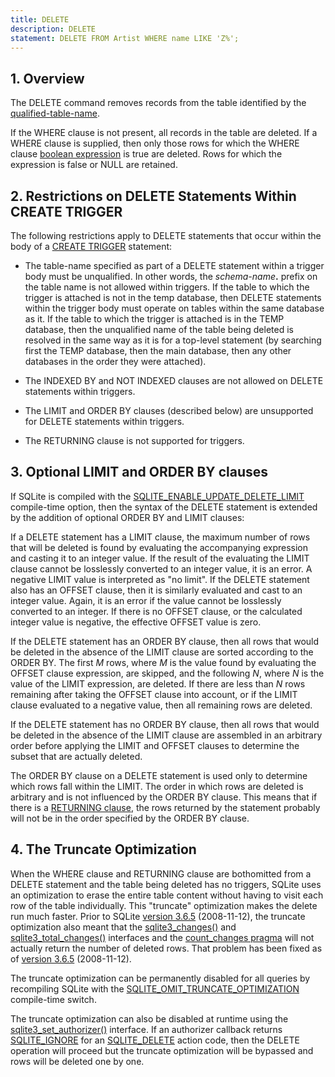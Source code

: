 ```yaml
---
title: DELETE
description: DELETE
statement: DELETE FROM Artist WHERE name LIKE 'Z%';
---
```







<h2 id="overview"><span>1. </span>Overview</h2>

<!-- do-not-touch-svg-import: 'delete.svg' -->


<p>The DELETE command removes records from the table identified by the
 <a href="https://www.sqlite.org/syntax/qualified-table-name.html" target="_blank">qualified-table-name</a>.

</p><p>If the WHERE clause is not present, all records in the table are deleted.
 If a WHERE clause is supplied, then only those rows for which the
 WHERE clause <a href="lang_expr#booleanexpr">boolean expression</a> is true are deleted.
 Rows for which the expression is false or NULL are retained.

</p><p>

</p><h2 id="restrictions_on_delete_statements_within_create_trigger"><span>2. </span>Restrictions on DELETE Statements Within CREATE TRIGGER</h2>

<p>The following restrictions apply to DELETE statements that occur within the
 body of a <a href="lang_createtrigger">CREATE TRIGGER</a> statement:

</p><ul>
  <li><p>The <span class='yyterm'>table-name</span> specified as part of a 
DELETE statement within
a trigger body must be unqualified. In other words, the
<i>schema-name</i><b>.</b> prefix on the table name is not allowed 
within triggers. If the table to which the trigger is attached is
not in the temp database, then DELETE statements within the trigger
body must operate on tables within the same database as it. If the table
to which the trigger is attached is in the TEMP database, then the
unqualified name of the table being deleted is resolved in the same way as
it is for a top-level statement (by searching first the TEMP database, then
the main database, then any other databases in the order they were
attached).

</p></li><li><p>The INDEXED BY and NOT INDEXED clauses are not allowed on DELETE
statements within triggers.</p>

  </li><li><p>The LIMIT and ORDER BY clauses (described below) are unsupported for
DELETE statements within triggers.</p>

  </li><li><p>The RETURNING clause is not supported for triggers.
</p></li></ul>

<h2 id="optional_limit_and_order_by_clauses"><span>3. </span>Optional LIMIT and ORDER BY clauses</h2>

<p>If SQLite is compiled with the <a href="https://www.sqlite.org/compile.html#enable_update_delete_limit" target="_blank">SQLITE_ENABLE_UPDATE_DELETE_LIMIT</a>
compile-time option, then the syntax of the DELETE statement is
extended by the addition of optional ORDER BY and LIMIT clauses:</p>

<!-- do-not-touch-svg-import: 'delete2.svg' -->


<p>If a DELETE statement has a LIMIT clause, the maximum number of rows that
will be deleted is found by evaluating the accompanying expression and casting
it to an integer value. If the result of the evaluating the LIMIT clause
cannot be losslessly converted to an integer value, it is an error. A 
negative LIMIT value is interpreted as "no limit". If the DELETE statement 
also has an OFFSET clause, then it is similarly evaluated and cast to an
integer value. Again, it is an error if the value cannot be losslessly
converted to an integer. If there is no OFFSET clause, or the calculated
integer value is negative, the effective OFFSET value is zero.

</p><p>If the DELETE statement has an ORDER BY clause, then all rows that would 
be deleted in the absence of the LIMIT clause are sorted according to the 
ORDER BY. The first <i>M</i> rows, where <i>M</i> is the value found by
evaluating the OFFSET clause expression, are skipped, and the following 
<i>N</i>, where <i>N</i> is the value of the LIMIT expression, are deleted.
If there are less than <i>N</i> rows remaining after taking the OFFSET clause
into account, or if the LIMIT clause evaluated to a negative value, then all
remaining rows are deleted.

</p><p>If the DELETE statement has no ORDER BY clause, then all rows that
would be deleted in the absence of the LIMIT clause are assembled in an
arbitrary order before applying the LIMIT and OFFSET clauses to determine 
the subset that are actually deleted.

</p><p>The ORDER BY clause on a DELETE statement is used only to determine which
rows fall within the LIMIT. The order in which rows are deleted is arbitrary
and is not influenced by the ORDER BY clause.
This means that if there is a <a href="lang_returning">RETURNING clause</a>, the rows returned by
the statement probably will not be in the order specified by the
ORDER BY clause.

<a name="truncateopt"></a>

</p><h2 id="the_truncate_optimization"><span>4. </span>The Truncate Optimization</h2>

<p>When the WHERE clause and RETURNING clause are bothomitted
from a DELETE statement and the table being deleted has no triggers,
SQLite uses an optimization to erase the entire table content
without having to visit each row of the table individually.
This "truncate" optimization makes the delete run much faster.
Prior to SQLite <a href="https://www.sqlite.org/releaselog/3_6_5.html" target="_blank">version 3.6.5</a> (2008-11-12), the truncate optimization
also meant that the <a href="https://www.sqlite.org/c3ref/changes.html" target="_blank">sqlite3_changes()</a> and
<a href="https://www.sqlite.org/c3ref/total_changes.html" target="_blank">sqlite3_total_changes()</a> interfaces
and the <a href="https://www.sqlite.org/pragma.html#pragma_count_changes" target="_blank">count_changes pragma</a>
will not actually return the number of deleted rows. 
That problem has been fixed as of <a href="https://www.sqlite.org/releaselog/3_6_5.html" target="_blank">version 3.6.5</a> (2008-11-12).

</p><p>The truncate optimization can be permanently disabled for all queries
by recompiling
SQLite with the <a href="https://www.sqlite.org/compile.html#omit_truncate_optimization" target="_blank">SQLITE_OMIT_TRUNCATE_OPTIMIZATION</a> compile-time switch.</p>

<p>The truncate optimization can also be disabled at runtime using
the <a href="https://www.sqlite.org/c3ref/set_authorizer.html" target="_blank">sqlite3_set_authorizer()</a> interface. If an authorizer callback
returns <a href="https://www.sqlite.org/c3ref/c_deny.html" target="_blank">SQLITE_IGNORE</a> for an <a href="https://www.sqlite.org/c3ref/c_alter_table.html" target="_blank">SQLITE_DELETE</a> action code, then
the DELETE operation will proceed but the truncate optimization will
be bypassed and rows will be deleted one by one.</p>


